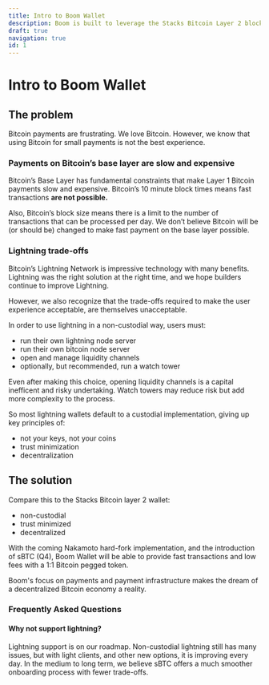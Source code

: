 ```yaml
---
title: Intro to Boom Wallet
description: Boom is built to leverage the Stacks Bitcoin Layer 2 blockchain & sBTC make a more decentralized, non-custodial, trust minimized Bitcoin payment layer than the lightning network.
draft: true
navigation: true
id: 1
---
```


# Intro to Boom Wallet

## The problem

Bitcoin payments are frustrating. We love Bitcoin. However, we know that using Bitcoin for small payments is not the best experience.

### Payments on Bitcoin’s base layer are slow and expensive

Bitcoin’s Base Layer has fundamental constraints that make Layer 1 Bitcoin payments slow and expensive. Bitcoin’s 10 minute block times means fast transactions **are not possible.**

Also, Bitcoin’s block size means there is a limit to the number of transactions that can be processed per day. We don’t believe Bitcoin will be (or should be) changed to make fast payment on the base layer possible.

### Lightning trade-offs

Bitcoin’s Lightning Network is impressive technology with many benefits. Lightning was the right solution at the right time, and we hope builders continue to improve Lightning.

However, we also recognize that the trade-offs required to make the user experience acceptable, are themselves unacceptable.

In order to use lightning in a non-custodial way, users must:

- run their own lightning node server
- run their own bitcoin node server
- open and manage liquidity channels
- optionally, but recommended, run a watch tower

Even after making this choice, opening liquidity channels is a capital inefficent and risky undertaking. Watch towers may reduce risk but add more complexity to the process.

So most lightning wallets default to a custodial implementation, giving up key principles of:

- not your keys, not your coins
- trust minimization
- decentralization

## The solution

Compare this to the Stacks Bitcoin layer 2 wallet:

- non-custodial
- trust minimized
- decentralized

With the coming Nakamoto hard-fork implementation, and the introduction of sBTC (Q4), Boom Wallet will be able to provide fast transactions and low fees with a 1:1 Bitcoin pegged token.

Boom's focus on payments and payment infrastructure makes the dream of a decentralized Bitcoin economy a reality.

### Frequently Asked Questions

#### Why not support lightning?

Lightning support is on our roadmap. Non-custodial lightning still has many issues, but with light clients, and other new options, it is improving every day. In the medium to long term, we believe sBTC offers a much smoother onboarding process with fewer trade-offs.
